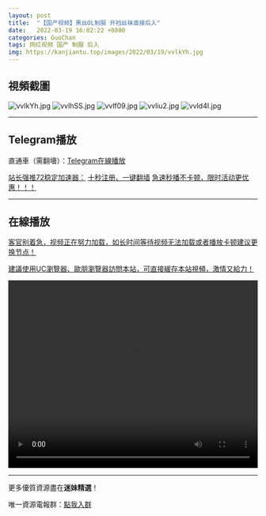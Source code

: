 ```yaml
---
layout: post
title:  "【国产视频】黑丝OL制服 开裆丝袜直接后入"
date:   2022-03-19 16:02:22 +0800
categories: GuoChan
tags: 网红视频 国产 制服 后入
img: https://kanjiantu.top/images/2022/03/19/vvlkYh.jpg
---
```



## 視頻截圖

![vvlkYh.jpg](https://kanjiantu.top/images/2022/03/19/vvlkYh.jpg)
![vvlhSS.jpg](https://kanjiantu.top/images/2022/03/19/vvlhSS.jpg)
![vvlf09.jpg](https://kanjiantu.top/images/2022/03/19/vvlf09.jpg)
![vvliu2.jpg](https://kanjiantu.top/images/2022/03/19/vvliu2.jpg)
![vvld4I.jpg](https://kanjiantu.top/images/2022/03/19/vvld4I.jpg)

* * *
## Telegram播放

直通車（需翻墻）：[Telegram在線播放](https://t.me/mimeijingxuan/256)

<u>站长强推72稳定加速器：</u> [十秒注册、一键翻墙](https://www.mimei.blog/skip/vpn.html)
<u>急速秒播不卡顿，限时活动更优惠！！！</u>
* * *
## 在線播放
<u>客官别着急，视频正在努力加载，如长时间等待视频无法加载或者播放卡顿建议更换节点！</u>

<u>建議使用UC瀏覽器、歐朋瀏覽器訪問本站，可直接緩存本站視頻，激情又給力！</u>
<center><video src="https://cdn.publer.io/uploads/videos/6247fe61db279736bfa815b1/6cec12cc46974f427b9e1145d0a8ce11.mp4" width="100%" height="380px" controls="controls"></video></center>



* * *
更多優質資源盡在**迷妹精選**！

唯一資源電報群：[點我入群](https://t.me/mimeijingxuan)


